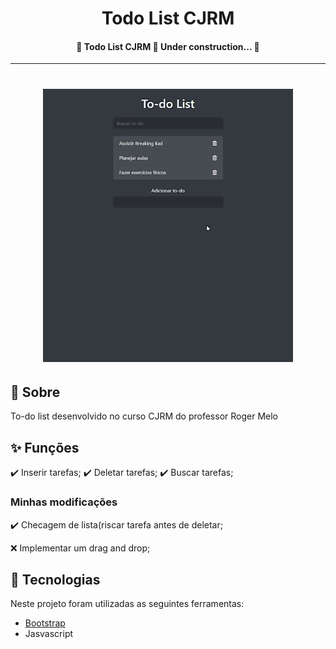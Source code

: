 <h1 align="center">Todo List CJRM</h1>



<h4 align="center"> 
	🚧  Todo List CJRM 🚀 Under construction...  🚧
</h4> 

<hr>
<h1 align="center">
	<img alt="TO-do"  src="./img/to-do-list.gif"width="400px" />
</h1>

## :dart: Sobre ##

To-do list desenvolvido no curso CJRM do professor Roger Melo

## :sparkles: Funções ##

:heavy_check_mark: Inserir tarefas;
:heavy_check_mark: Deletar tarefas;
:heavy_check_mark: Buscar tarefas;

### Minhas modificações

:heavy_check_mark: Checagem de lista(riscar tarefa antes de deletar;

:x: Implementar um drag and drop;



## :rocket: Tecnologias ##

Neste projeto foram utilizadas as seguintes ferramentas:

- [Bootstrap](https://getbootstrap.com/)
- Jasvascript
